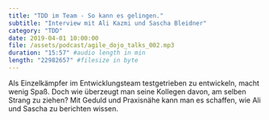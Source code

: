 ```yaml
---
title: "TDD im Team - So kann es gelingen."
subtitle: "Interview mit Ali Kazmi und Sascha Bleidner"
category: "TDD"
date: 2019-04-01 10:00:00
file: /assets/podcast/agile_dojo_talks_002.mp3
duration: "15:57" #audio length in min
length: "22982657" #filesize in byte
---
```


Als Einzelkämpfer im Entwicklungsteam testgetrieben zu entwickeln, macht wenig Spaß. Doch wie überzeugt man seine Kollegen davon, am selben Strang zu ziehen? Mit Geduld und Praxisnähe kann man es schaffen, wie Ali und Sascha zu berichten wissen.
